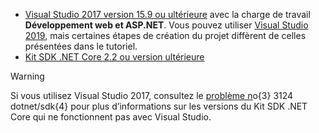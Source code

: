 * [Visual Studio 2017 version 15.9 ou ultérieure](https://visualstudio.microsoft.com/downloads/) avec la charge de travail **Développement web et ASP.NET**. Vous pouvez utiliser [Visual Studio 2019](https://visualstudio.microsoft.com/downloads/?utm_medium=microsoft&utm_source=docs.microsoft.com&utm_campaign=inline+link&utm_content=download+vs2019), mais certaines étapes de création du projet diffèrent de celles présentées dans le tutoriel.
* [Kit SDK .NET Core 2.2 ou version ultérieure](https://dotnet.microsoft.com/download/dotnet-core)

> [!WARNING]
> Si vous utilisez Visual Studio 2017, consultez le [problème n](https://github.com/dotnet/sdk/issues/3124)o{3} 3124 dotnet/sdk{4} pour plus d’informations sur les versions du Kit SDK .NET Core qui ne fonctionnent pas avec Visual Studio.
